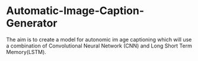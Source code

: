 # Automatic-Image-Caption-Generator
The aim is to create a model for autonomic im age captioning which will use a combination of Convolutional Neural  Network (CNN) and Long Short Term Memory(LSTM).
